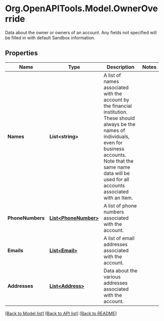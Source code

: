 # Org.OpenAPITools.Model.OwnerOverride
Data about the owner or owners of an account. Any fields not specified will be filled in with default Sandbox information.

## Properties

Name | Type | Description | Notes
------------ | ------------- | ------------- | -------------
**Names** | **List&lt;string&gt;** | A list of names associated with the account by the financial institution. These should always be the names of individuals, even for business accounts. Note that the same name data will be used for all accounts associated with an Item. | 
**PhoneNumbers** | [**List&lt;PhoneNumber&gt;**](PhoneNumber.md) | A list of phone numbers associated with the account. | 
**Emails** | [**List&lt;Email&gt;**](Email.md) | A list of email addresses associated with the account. | 
**Addresses** | [**List&lt;Address&gt;**](Address.md) | Data about the various addresses associated with the account. | 

[[Back to Model list]](../README.md#documentation-for-models) [[Back to API list]](../README.md#documentation-for-api-endpoints) [[Back to README]](../README.md)

